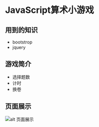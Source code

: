 # JavaScript算术小游戏
## 用到的知识
+ bootstrop
+ jquery 
## 游戏简介
+ 选择题数
+ 计时
+ 换卷
## 页面展示
![alt 页面展示](https://github.com/gaoleiu/pictures/blob/master/JS/index.png)
